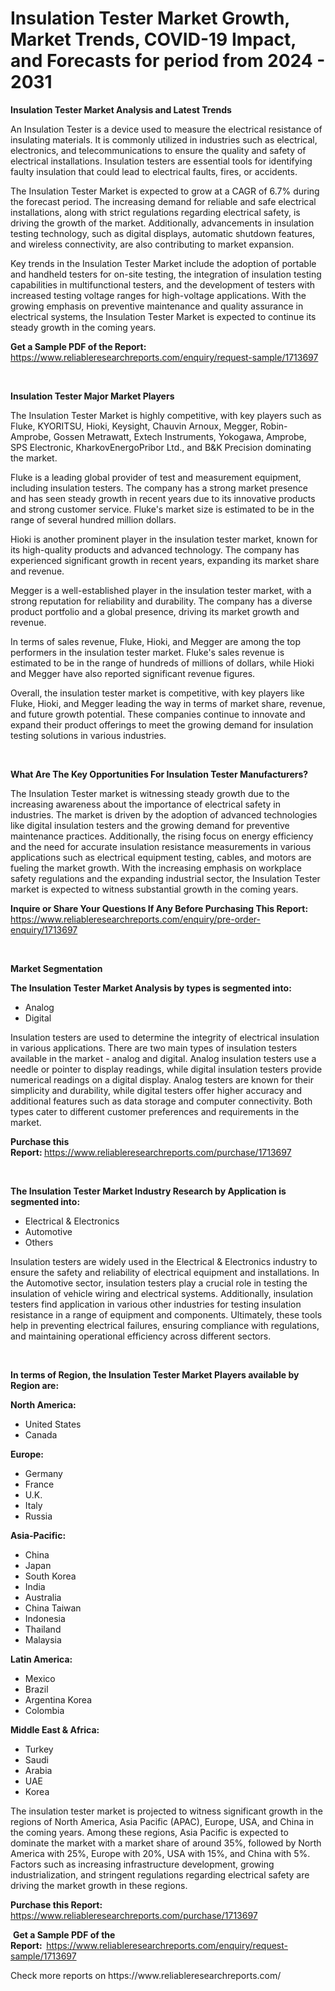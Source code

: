 <p><h1>Insulation Tester Market Growth, Market Trends, COVID-19 Impact, and Forecasts for period from 2024 - 2031</h1></p><p><strong>Insulation Tester Market Analysis and Latest Trends</strong></p>
<p><p>An Insulation Tester is a device used to measure the electrical resistance of insulating materials. It is commonly utilized in industries such as electrical, electronics, and telecommunications to ensure the quality and safety of electrical installations. Insulation testers are essential tools for identifying faulty insulation that could lead to electrical faults, fires, or accidents.</p><p>The Insulation Tester Market is expected to grow at a CAGR of 6.7% during the forecast period. The increasing demand for reliable and safe electrical installations, along with strict regulations regarding electrical safety, is driving the growth of the market. Additionally, advancements in insulation testing technology, such as digital displays, automatic shutdown features, and wireless connectivity, are also contributing to market expansion.</p><p>Key trends in the Insulation Tester Market include the adoption of portable and handheld testers for on-site testing, the integration of insulation testing capabilities in multifunctional testers, and the development of testers with increased testing voltage ranges for high-voltage applications. With the growing emphasis on preventive maintenance and quality assurance in electrical systems, the Insulation Tester Market is expected to continue its steady growth in the coming years.</p></p>
<p><strong>Get a Sample PDF of the Report:&nbsp;</strong> <a href="https://www.reliableresearchreports.com/enquiry/request-sample/1713697">https://www.reliableresearchreports.com/enquiry/request-sample/1713697</a></p>
<p>&nbsp;</p>
<p><strong>Insulation Tester Major Market Players</strong></p>
<p><p>The Insulation Tester Market is highly competitive, with key players such as Fluke, KYORITSU, Hioki, Keysight, Chauvin Arnoux, Megger, Robin-Amprobe, Gossen Metrawatt, Extech Instruments, Yokogawa, Amprobe, SPS Electronic, KharkovEnergoPribor Ltd., and B&K Precision dominating the market.</p><p>Fluke is a leading global provider of test and measurement equipment, including insulation testers. The company has a strong market presence and has seen steady growth in recent years due to its innovative products and strong customer service. Fluke's market size is estimated to be in the range of several hundred million dollars.</p><p>Hioki is another prominent player in the insulation tester market, known for its high-quality products and advanced technology. The company has experienced significant growth in recent years, expanding its market share and revenue.</p><p>Megger is a well-established player in the insulation tester market, with a strong reputation for reliability and durability. The company has a diverse product portfolio and a global presence, driving its market growth and revenue.</p><p>In terms of sales revenue, Fluke, Hioki, and Megger are among the top performers in the insulation tester market. Fluke's sales revenue is estimated to be in the range of hundreds of millions of dollars, while Hioki and Megger have also reported significant revenue figures.</p><p>Overall, the insulation tester market is competitive, with key players like Fluke, Hioki, and Megger leading the way in terms of market share, revenue, and future growth potential. These companies continue to innovate and expand their product offerings to meet the growing demand for insulation testing solutions in various industries.</p></p>
<p>&nbsp;</p>
<p><strong>What Are The Key Opportunities For Insulation Tester Manufacturers?</strong></p>
<p><p>The Insulation Tester market is witnessing steady growth due to the increasing awareness about the importance of electrical safety in industries. The market is driven by the adoption of advanced technologies like digital insulation testers and the growing demand for preventive maintenance practices. Additionally, the rising focus on energy efficiency and the need for accurate insulation resistance measurements in various applications such as electrical equipment testing, cables, and motors are fueling the market growth. With the increasing emphasis on workplace safety regulations and the expanding industrial sector, the Insulation Tester market is expected to witness substantial growth in the coming years.</p></p>
<p><strong>Inquire or Share Your Questions If Any Before Purchasing This Report:</strong> <a href="https://www.reliableresearchreports.com/enquiry/pre-order-enquiry/1713697">https://www.reliableresearchreports.com/enquiry/pre-order-enquiry/1713697</a></p>
<p>&nbsp;</p>
<p><strong>Market Segmentation</strong></p>
<p><strong>The Insulation Tester Market Analysis by types is segmented into:</strong></p>
<p><ul><li>Analog</li><li>Digital</li></ul></p>
<p><p>Insulation testers are used to determine the integrity of electrical insulation in various applications. There are two main types of insulation testers available in the market - analog and digital. Analog insulation testers use a needle or pointer to display readings, while digital insulation testers provide numerical readings on a digital display. Analog testers are known for their simplicity and durability, while digital testers offer higher accuracy and additional features such as data storage and computer connectivity. Both types cater to different customer preferences and requirements in the market.</p></p>
<p><strong>Purchase this Report:&nbsp;</strong><a href="https://www.reliableresearchreports.com/purchase/1713697">https://www.reliableresearchreports.com/purchase/1713697</a></p>
<p>&nbsp;</p>
<p><strong>The Insulation Tester Market Industry Research by Application is segmented into:</strong></p>
<p><ul><li>Electrical & Electronics</li><li>Automotive</li><li>Others</li></ul></p>
<p><p>Insulation testers are widely used in the Electrical & Electronics industry to ensure the safety and reliability of electrical equipment and installations. In the Automotive sector, insulation testers play a crucial role in testing the insulation of vehicle wiring and electrical systems. Additionally, insulation testers find application in various other industries for testing insulation resistance in a range of equipment and components. Ultimately, these tools help in preventing electrical failures, ensuring compliance with regulations, and maintaining operational efficiency across different sectors.</p></p>
<p>&nbsp;</p>
<p><strong>In terms of Region, the Insulation Tester Market Players available by Region are:</strong></p>
<p>
    <p> <strong> North America: </strong>
        <ul>
            <li>United States</li>
            <li>Canada</li>
        </ul>
        </p> 
    <p> <strong> Europe: </strong>
        <ul>
            <li>Germany</li>
            <li>France</li>
            <li>U.K.</li>
            <li>Italy</li>
            <li>Russia</li>
        </ul>
        </p> 
    <p> <strong> Asia-Pacific: </strong>
        <ul>
            <li>China</li>
            <li>Japan</li>
            <li>South Korea</li>
            <li>India</li>
            <li>Australia</li>
            <li>China Taiwan</li>
            <li>Indonesia</li>
            <li>Thailand</li>
            <li>Malaysia</li>
        </ul>
        </p> 
    <p> <strong> Latin America: </strong>
        <ul>
            <li>Mexico</li>
            <li>Brazil</li>
            <li>Argentina Korea</li>
            <li>Colombia</li>
        </ul>
        </p> 
    <p> <strong> Middle East & Africa: </strong>
        <ul>
            <li>Turkey</li>
            <li>Saudi</li>
            <li>Arabia</li>
            <li>UAE</li>
            <li>Korea</li>
        </ul>
    </p>
    </p>
<p><p>The insulation tester market is projected to witness significant growth in the regions of North America, Asia Pacific (APAC), Europe, USA, and China in the coming years. Among these regions, Asia Pacific is expected to dominate the market with a market share of around 35%, followed by North America with 25%, Europe with 20%, USA with 15%, and China with 5%. Factors such as increasing infrastructure development, growing industrialization, and stringent regulations regarding electrical safety are driving the market growth in these regions.</p></p>
<p><strong>Purchase this Report: </strong><a href="https://www.reliableresearchreports.com/purchase/1713697">https://www.reliableresearchreports.com/purchase/1713697</a></p>
<p>&nbsp;<strong>Get a Sample PDF of the Report:&nbsp;&nbsp;</strong><a href="https://www.reliableresearchreports.com/enquiry/request-sample/1713697">https://www.reliableresearchreports.com/enquiry/request-sample/1713697</a></p>
<p><strong></strong></p>
<p>Check more reports on https://www.reliableresearchreports.com/</p>